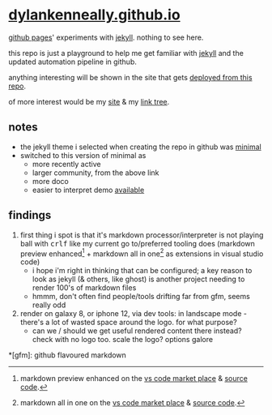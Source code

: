 <!--
add build status badge: https://docs.github.com/en/actions/monitoring-and-troubleshooting-workflows/adding-a-workflow-status-badge
    click it - go to build logs
 -->

# [dylankenneally.github.io](https://dylankenneally.github.io/)

[github pages](https://docs.github.com/en/pages)' experiments with  [jekyll](https://jekyllrb.com/). nothing to see here.

this repo is just a playground to help me get familiar with [jekyll](https://jekyllrb.com/) and the updated automation pipeline in github.

anything interesting will be shown in the site that gets [deployed from this repo](https://dylankenneally.github.io/).

of more interest would be my [site](https://www.dylankenneally.com) & my [link tree](http://dylankenneally.com/).

## notes

- the jekyll theme i selected when creating the repo in github was [minimal](https://github.com/orderedlist/minimal)
- switched to this version of minimal as
  - more recently active
  - larger community, from the above link
  - more doco
  - easier to interpret demo [available](https://orderedlist.github.io/minimal/)

## findings

1. first thing i spot is that it's markdown processor/interpreter is not playing ball with <kbd>crlf</kbd> like my current go to/preferred tooling does (markdown preview enhanced[^md-prev-enhanced] + markdown all in one[^md-all-in-one] as extensions in visual studio code)
    - i hope i'm right in thinking that can be configured; a key reason to look as jekyll (& others, like ghost) is another project needing to render 100's of markdown files
    - hmmm, don't often find people/tools drifting far from gfm, seems really odd
1. render on galaxy 8, or iphone 12, via dev tools: in landscape mode - there's a lot of wasted space around the logo. for what purpose?
    - can we / should we get useful rendered content there instead? check with no logo too. scale the logo? options galore

<!-- footnotes used in this document -->
[^md-prev-enhanced]: markdown preview enhanced on the <a href="https://marketplace.visualstudio.com/items?itemName=shd101wyy.markdown-preview-enhanced" title="vs code's marketplace (new tab)" target="_blank">vs code market place</a> & <a href="https://github.com/shd101wyy/vscode-markdown-preview-enhanced" title="source code (new tab)" target="_blank">source code</a>.
[^md-all-in-one]: markdown all in one on the <a href="https://marketplace.visualstudio.com/items?itemName=yzhang.markdown-all-in-one" title="vs code's marketplace (new tab)" target="_blank">vs code market place</a> & <a href="https://github.com/yzhang-gh/vscode-markdown" title="source code (new tab)" target="_blank">source code</a>.

<!-- footnotes used in this document -->
[^md-prev-enhanced]: markdown preview enhanced on the <a href="https://marketplace.visualstudio.com/items?itemName=shd101wyy.markdown-preview-enhanced" title="vs code's marketplace (new tab)" target="_blank">vs code market place</a> & <a href="https://github.com/shd101wyy/vscode-markdown-preview-enhanced" title="source code (new tab)" target="_blank">source code</a>.
[^md-all-in-one]: markdown all in one on the <a href="https://marketplace.visualstudio.com/items?itemName=yzhang.markdown-all-in-one" title="vs code's marketplace (new tab)" target="_blank">vs code market place</a> & <a href="https://github.com/yzhang-gh/vscode-markdown" title="source code (new tab)" target="_blank">source code</a>.

<!-- abbreviations used in this document -->
*[gfm]: github flavoured markdown
